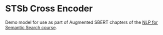 # STSb Cross Encoder

Demo model for use as part of Augmented SBERT chapters of the [NLP for Semantic Search course](https://www.pinecone.io/learn/nlp).